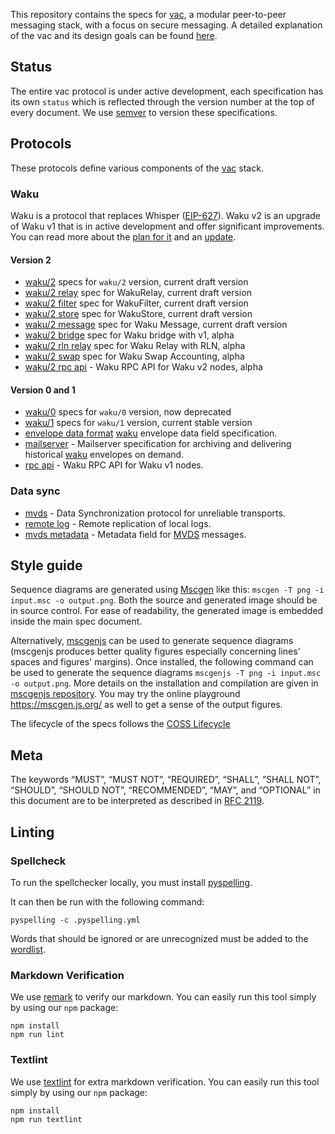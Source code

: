 <!-- [CI](https://github.com/vacp2p/specs/workflows/CI/badge.svg) -->

This repository contains the specs for [vac](https://vac.dev), a modular peer-to-peer messaging stack, with a focus on secure messaging. A detailed explanation of the vac and its design goals can be found [here](https://vac.dev/vac-overview).

## Status

The entire vac protocol is under active development, each specification has its own `status` which is reflected through the version number at the top of every document. We use [semver](https://semver.org/) to version these specifications.

## Protocols

These protocols define various components of the [vac](https://vac.dev) stack.

### Waku

Waku is a protocol that replaces Whisper ([EIP-627](https://eips.ethereum.org/EIPS/eip-627)). Waku v2 is an upgrade of Waku v1 that is in active development and offer significant improvements. You can read more about the [plan for it](https://vac.dev/waku-v2-plan) and an [update](https://vac.dev/waku-v2-update).

#### Version 2
  - [waku/2](./waku/v2/waku-v2.md) specs for `waku/2` version, current draft version
  - [waku/2 relay](./waku/v2/waku-relay.md) spec for WakuRelay, current draft version
  - [waku/2 filter](./waku/v2/waku-filter.md) spec for WakuFilter, current draft version
  - [waku/2 store](./waku/v2/waku-store.md) spec for WakuStore, current draft version
  - [waku/2 message](./waku/v2/waku-message.md) spec for Waku Message, current draft version
  - [waku/2 bridge](./waku/v2/waku-bridge.md) spec for Waku bridge with v1, alpha
  - [waku/2 rln relay](./waku/v2/waku-rln-relay.md) spec for Waku Relay with RLN, alpha
  - [waku/2 swap](./waku/v2/waku-swap-accounting.md) spec for Waku Swap Accounting, alpha
  - [waku/2 rpc api](./waku/v2/waku-rpc-api.md) - Waku RPC API for Waku v2 nodes, alpha

#### Version 0 and 1
 - [waku/0](./waku/v1/waku-0.md) specs for `waku/0` version, now deprecated
 - [waku/1](./waku/v1/waku-1.md) specs for `waku/1` version, current stable version
 - [envelope data format](./waku/v1/envelope-data-format.md) [waku](./waku/waku.md) envelope data field specification.
 - [mailserver](./waku/v1/mailserver.md) - Mailserver specification for archiving and delivering historical [waku](./waku/waku.md) envelopes on demand.
 - [rpc api](./waku/v1/waku-rpc-api.md) - Waku RPC API for Waku v1 nodes.

### Data sync

 - [mvds](./specs/mvds.md) - Data Synchronization protocol for unreliable transports.
 - [remote log](./specs/remote-log.md) - Remote replication of local logs.
 - [mvds metadata](./specs/mvds-metadata.md) - Metadata field for [MVDS](./specs/mvds.md) messages. 

## Style guide

Sequence diagrams are generated using [Mscgen](http://www.mcternan.me.uk/mscgen/) like this: `mscgen -T png -i input.msc -o output.png`. Both the source and generated image should be in source control. For ease of readability, the generated image is embedded inside the main spec document. 

Alternatively, [mscgenjs](https://github.com/mscgenjs/mscgenjs-cli) can be used to generate sequence diagrams (mscgenjs produces better quality figures especially concerning lines' spaces and figures' margins). Once installed, the following command can be used to generate the sequence diagrams `mscgenjs -T png -i input.msc -o output.png`. More details on the installation and compilation are given in [mscgenjs repository](https://github.com/mscgenjs/mscgenjs-cli). You may try the online playground https://mscgen.js.org/ as well to get a sense of the output figures. 

The lifecycle of the specs follows the [COSS Lifecycle](https://rfc.unprotocols.org/spec:2/COSS/)

## Meta

The keywords “MUST”, “MUST NOT”, “REQUIRED”, “SHALL”, “SHALL NOT”, “SHOULD”, “SHOULD NOT”, “RECOMMENDED”, “MAY”, and “OPTIONAL” in this document are to be interpreted as described in [RFC 2119](https://www.ietf.org/rfc/rfc2119.txt).

## Linting

### Spellcheck

To run the spellchecker locally, you must install [pyspelling](https://facelessuser.github.io/pyspelling/).

It can then be run with the following command:

```console
pyspelling -c .pyspelling.yml
```

Words that should be ignored or are unrecognized must be added to the [wordlist](./wordlist.txt).

### Markdown Verification

We use [remark](https://remark.js.org/) to verify our markdown. You can easily run this tool simply by using our `npm` package:

```console
npm install
npm run lint
```

### Textlint

We use [textlint](https://textlint.github.io/) for extra markdown verification. You can easily run this tool simply by using our `npm` package:

```console
npm install
npm run textlint
```
